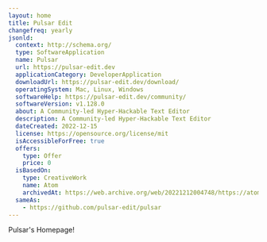 ```yaml
---
layout: home
title: Pulsar Edit
changefreq: yearly
jsonld:
  context: http://schema.org/
  type: SoftwareApplication
  name: Pulsar
  url: https://pulsar-edit.dev
  applicationCategory: DeveloperApplication
  downloadUrl: https://pulsar-edit.dev/download/
  operatingSystem: Mac, Linux, Windows
  softwareHelp: https://pulsar-edit.dev/community/
  softwareVersion: v1.128.0
  about: A Community-led Hyper-Hackable Text Editor
  description: A Community-led Hyper-Hackable Text Editor
  dateCreated: 2022-12-15
  license: https://opensource.org/license/mit
  isAccessibleForFree: true
  offers:
    type: Offer
    price: 0
  isBasedOn:
    type: CreativeWork
    name: Atom
    archivedAt: https://web.archive.org/web/20221212004748/https://atom.io/
  sameAs:
    - https://github.com/pulsar-edit/pulsar
---
```


Pulsar's Homepage!
